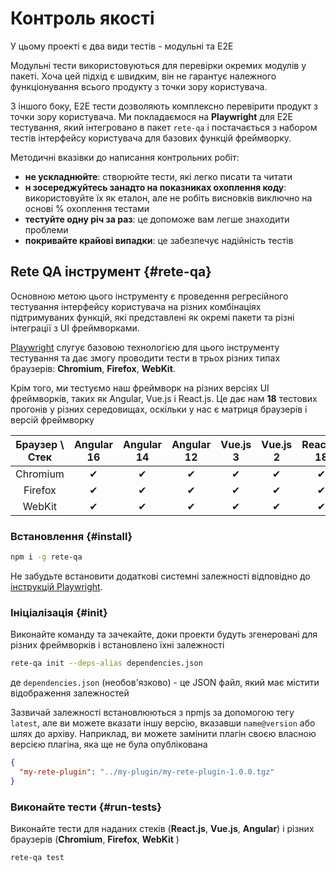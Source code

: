 # Контроль якості

У цьому проекті є два види тестів - модульні та E2E

Модульні тести використовуються для перевірки окремих модулів у пакеті. Хоча цей підхід є швидким, він не гарантує належного функціонування всього продукту з точки зору користувача.

З іншого боку, E2E тести дозволяють комплексно перевірити продукт з точки зору користувача. Ми покладаємося на **Playwright** для E2E тестування, який інтегровано в пакет `rete-qa` і постачається з набором тестів інтерфейсу користувача для базових функцій фреймворку.

Методичні вказівки до написання контрольних робіт:

- **не ускладнюйте**: створюйте тести, які легко писати та читати
- **н зосереджуйтесь занадто на показниках охоплення коду**: використовуйте їх як еталон, але не робіть висновків виключно на основі % охоплення тестами
- **тестуйте одну річ за раз**: це допоможе вам легше знаходити проблеми
- **покривайте крайові випадки**: це забезпечує надійність тестів

## Rete QA інструмент {#rete-qa}

Основною метою цього інструменту є проведення регресійного тестування інтерфейсу користувача на різних комбінаціях підтримуваних функцій, які представлені як окремі пакети та різні інтеграції з UI фреймворками.

[Playwright](https://playwright.dev) слугує базовою технологією для цього інструменту тестування та дає змогу проводити тести в трьох різних типах браузерів: **Chromium**, **Firefox**, **WebKit**.

Крім того, ми тестуємо наш фреймворк на різних версіях UI фреймворків, таких як Angular, Vue.js і React.js. Це дає нам **18** тестових прогонів у різних середовищах, оскільки у нас є матриця браузерів і версій фреймворку

| Браузер \ Стек | Angular 16 | Angular 14 | Angular 12 | Vue.js 3 | Vue.js 2 | React.js 18 | React.js 16 |
| :------------: | :--------: | :--------: | :--------: | :------: | :------: | :---------: | :---------: |
|    Chromium    |     ✔      |     ✔      |     ✔      |    ✔     |    ✔     |      ✔      |      ✔      |
|    Firefox     |     ✔      |     ✔      |     ✔      |    ✔     |    ✔     |      ✔      |      ✔      |
|     WebKit     |     ✔      |     ✔      |     ✔      |    ✔     |    ✔     |      ✔      |      ✔      |

### Встановлення {#install}

```bash
npm i -g rete-qa
```

Не забудьте встановити додаткові системні залежності відповідно до [інструкцій Playwright](https://playwright.dev/docs/ci#introduction).

### Ініціалізація {#init}

Виконайте команду та зачекайте, доки проекти будуть згенеровані для різних фреймворків і встановлено їхні залежності

```bash
rete-qa init --deps-alias dependencies.json
```

де `dependencies.json` (необов'язково) - це JSON файл, який має містити відображення залежностей

Зазвичай залежності встановлюються з npmjs за допомогою тегу `latest`, але ви можете вказати іншу версію, вказавши `name@version` або шлях до архіву. Наприклад, ви можете замінити плагін своєю власною версією плагіна, яка ще не була опублікована

```json
{
  "my-rete-plugin": "../my-plugin/my-rete-plugin-1.0.0.tgz"
}
```

### Виконайте тести {#run-tests}

Виконайте тести для наданих стеків (**React.js**, **Vue.js**, **Angular**) і різних браузерів (**Chromium**, **Firefox**, **WebKit** )

```bash
rete-qa test
```
